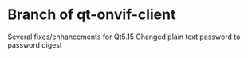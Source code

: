 Branch of qt-onvif-client
===============
Several fixes/enhancements for Qt5.15
Changed plain text password to password digest


